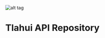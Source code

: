 ![alt tag](https://raw.githubusercontent.com/Tlahui/TlahuiAPI/master/Tlahui.png)






# Tlahui API Repository